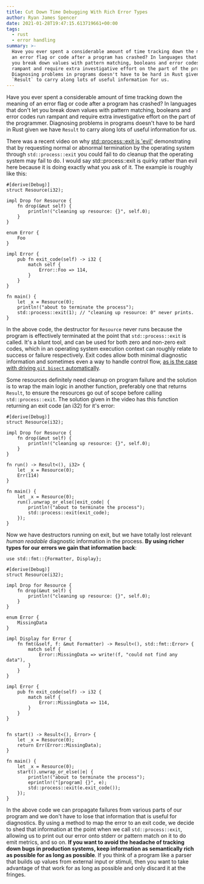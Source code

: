 ```yaml
---
title: Cut Down Time Debugging With Rich Error Types
author: Ryan James Spencer
date: 2021-01-28T19:47:15.613719661+00:00
tags:
  - rust
  - error handling
summary: >-
  Have you ever spent a considerable amount of time tracking down the meaning of
  an error flag or code after a program has crashed? In languages that don't let
  you break down values with pattern matching, booleans and error codes run
  rampant and require extra investigative effort on the part of the programmer.
  Diagnosing problems in programs doesn't have to be hard in Rust given we have
  `Result` to carry along lots of useful information for us.
---
```


Have you ever spent a considerable amount of time tracking down the meaning of
an error flag or code after a program has crashed? In languages that don't let
you break down values with pattern matching, booleans and error codes run
rampant and require extra investigative effort on the part of the programmer.
Diagnosing problems in programs doesn't have to be hard in Rust given we have
`Result` to carry along lots of useful information for us.

There was a recent video on why [std::process::exit is
'evil'](https://www.youtube.com/watch?v=zQC8T71Y8e4) demonstrating that by
requesting normal or abnormal termination by the operating system through
`std::process::exit` you could fail to do cleanup that the operating system may
fail to do. I would say std::process::exit is quirky rather than evil here
because it is doing exactly what you ask of it. The example is roughly like
this:


```
#[derive(Debug)]
struct Resource(i32);

impl Drop for Resource {
    fn drop(&mut self) {
        println!("cleaning up resource: {}", self.0);
    }
}

enum Error {
    Foo
}

impl Error {
    pub fn exit_code(self) -> i32 {
        match self {
            Error::Foo => 114,
        }
    }
}

fn main() {
    let _x = Resource(0);
    println!("about to terminate the process");
    std::process::exit(1); // "cleaning up resource: 0" never prints.
}
```

In the above code, the destructor for `Resource` never runs because the program
is effectively terminated at the point that `std::process::exit` is called. It's
a blunt tool, and can be used for both zero and non-zero exit codes, which in an
operating system execution context can roughly relate to success or failure
respectively. Exit codes allow both minimal diagnostic information and sometimes
even a way to handle control flow, [as is the case with driving `git bisect`
automatically](https://www.justanotherdot.com/posts/discovering-problematic-commits-with-git-bisect.html).

Some resources definitely need cleanup on program failure and the solution is to
wrap the main logic in another function, preferably one that returns `Result`,
to ensure the resources go out of scope before calling `std::process::exit`. The
solution given in the video has this function returning an exit code (an i32)
for it's error:

```
#[derive(Debug)]
struct Resource(i32);

impl Drop for Resource {
    fn drop(&mut self) {
        println!("cleaning up resource: {}", self.0);
    }
}

fn run() -> Result<(), i32> {
    let _x = Resource(0);
    Err(114)
}

fn main() {
    let _x = Resource(0);
    run().unwrap_or_else(|exit_code| {
        println!("about to terminate the process");
        std::process::exit(exit_code);
    });
}
```

Now we have destructors running on exit, but we have totally lost relevant
*human readable* diagnostic information in the process. **By using richer types
for our errors we gain that information back**:

```
use std::fmt::{Formatter, Display};

#[derive(Debug)]
struct Resource(i32);

impl Drop for Resource {
    fn drop(&mut self) {
        println!("cleaning up resource: {}", self.0);
    }
}

enum Error {
    MissingData
}

impl Display for Error {
    fn fmt(&self, f: &mut Formatter) -> Result<(), std::fmt::Error> {
        match self {
            Error::MissingData => write!(f, "could not find any data"),
        }
    }
}

impl Error {
    pub fn exit_code(self) -> i32 {
        match self {
            Error::MissingData => 114,
        }
    }
}


fn start() -> Result<(), Error> {
    let _x = Resource(0);
    return Err(Error::MissingData);
}

fn main() {
    let _x = Resource(0);
    start().unwrap_or_else(|e| {
        println!("about to terminate the process");
        eprintln!("[program] {}", e);
        std::process::exit(e.exit_code());
    });
}
```

In the above code we can propagate failures from various parts of our program
and we don't have to lose that information that is useful for diagnostics. By
using a method to map the error to an exit code, we decide to shed that
information at the point when we call `std::process::exit`, allowing us
to print out our error onto stderr or pattern match on it to do emit metrics,
and so on. **If you want to avoid the headache of tracking down bugs in production
systems, keep information as semantically rich as possible for as long as
possible**. If you think of a program like a parser that builds up values from
external input or stimuli, then you want to take advantage of that work for as
long as possible and only discard it at the fringes.
